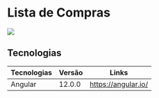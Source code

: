 # Lista de Compras

![](https://github.com/Bxstars/Lista-de-Compras/home.PNG)



## Tecnologias 

Tecnologias | Versão | Links
------------ | ------------- | -------------
Angular | 12.0.0 | https://angular.io/

